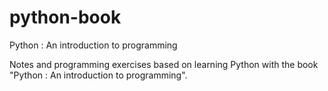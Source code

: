 # python-book
Python : An introduction to programming

Notes and programming exercises based on learning Python with the book "Python : An introduction to programming".
